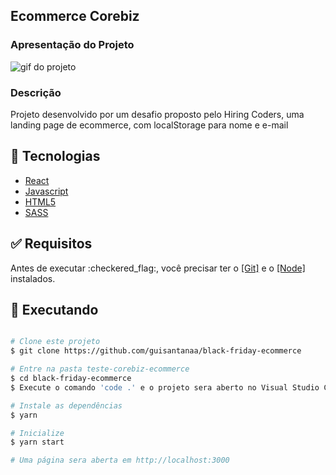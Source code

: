 <h2>Ecommerce Corebiz</h2>

<h3>Apresentação do Projeto</h3>

<img src="./src/assets/github.gif" alt="gif do projeto" />

<h3>Descrição</h3>

<p>Projeto desenvolvido por um desafio proposto pelo Hiring Coders, uma landing page de ecommerce, com localStorage para nome e e-mail</p>

## :rocket: Tecnologias

- [React](https://pt-br.reactjs.org/)
- [Javascript](https://developer.mozilla.org/pt-BR/docs/Web/JavaScript)
- [HTML5](https://developer.mozilla.org/pt-BR/docs/Web/HTML/HTML5)
- [SASS](https://sass-lang.com/)

<div id="requisitos">

## :white_check_mark: Requisitos

<p>Antes de executar :checkered_flag:, você precisar ter o <a href="https://git-scm.com">[Git]</a> e o <a href="https://nodejs.org/pt-br/">[Node]</a> instalados.</p>

## :checkered_flag: Executando

```bash

# Clone este projeto
$ git clone https://github.com/guisantanaa/black-friday-ecommerce

# Entre na pasta teste-corebiz-ecommerce
$ cd black-friday-ecommerce
$ Execute o comando 'code .' e o projeto sera aberto no Visual Studio Code

# Instale as dependências
$ yarn

# Inicialize
$ yarn start

# Uma página sera aberta em http://localhost:3000

```
